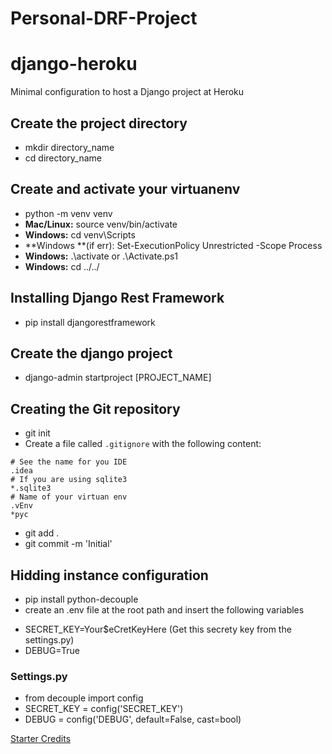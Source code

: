# Personal-DRF-Project

# django-heroku
Minimal configuration to host a Django project at Heroku

## Create the project directory
* mkdir directory_name
* cd directory_name

## Create and activate your virtuanenv
* python -m venv venv
* **Mac/Linux:** source venv/bin/activate
* **Windows:** cd venv\Scripts
* **Windows **(if err): Set-ExecutionPolicy Unrestricted -Scope Process
* **Windows:** .\activate or .\Activate.ps1
* **Windows:** cd ../../

## Installing Django Rest Framework
* pip install djangorestframework

## Create the django project
* django-admin startproject [PROJECT_NAME]

## Creating the Git repository
* git init 
* Create a file called `.gitignore` with the following content:
```
# See the name for you IDE
.idea
# If you are using sqlite3
*.sqlite3
# Name of your virtuan env
.vEnv
*pyc
```
* git add .
* git commit -m 'Initial'

## Hidding instance configuration
* pip install python-decouple
* create an .env file at the root path and insert the following variables
- SECRET_KEY=Your$eCretKeyHere (Get this secrety key from the settings.py)
- DEBUG=True

### Settings.py
* from decouple import config
* SECRET_KEY = config('SECRET_KEY')
* DEBUG = config('DEBUG', default=False, cast=bool)

[Starter Credits](https://github.com/Gpzim98/django-heroku)
